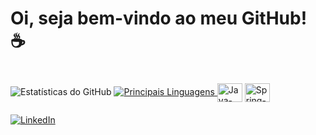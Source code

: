 <h1>Oi, seja bem-vindo ao meu GitHub! ☕</h1>

  <img src="https://github-readme-stats.vercel.app/api?username=tomazdalcortivo&show_icons=true&theme=tokyonight" alt="Estatísticas do GitHub">

  <a href="https://github.com/tomazdalcortivo/github-readme-stats">
    <img src="https://github-readme-stats.vercel.app/api/top-langs/?username=tomazdalcortivo&layout=compact&langs_count=10&theme=tokyonight" alt="Principais Linguagens">
  </a>

  <div style="display: inline-block; margin-top: 20px;">
    <img align="center" alt="Java-icon" height="30" width="40" src="https://cdn.jsdelivr.net/gh/devicons/devicon/icons/java/java-original.svg">
    <img align="center" alt="Spring-icon" height="30" width="40" src="https://cdn.jsdelivr.net/gh/devicons/devicon/icons/spring/spring-original.svg">
  </div>

  <div style="margin-top: 20px;">
    <a href="https://www.linkedin.com/in/pedro-tomaz-dal-cortivo-8114882a2/" target="_blank">
      <img src="https://img.shields.io/badge/LinkedIn-0077B5?style=for-the-badge&logo=linkedin&logoColor=white" alt="LinkedIn">
    </a>
  </div>
